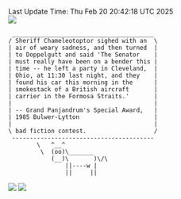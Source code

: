 Last Update Time: 
Thu Feb 20 20:42:18 UTC 2025
<br>![](https://img.shields.io/badge/%E5%A4%A7%E5%AE%B6-%E5%AE%89%E5%AE%89-green)<br>
```
 ________________________________________
/ Sheriff Chameleotoptor sighed with an  \
| air of weary sadness, and then turned  |
| to Doppelgutt and said 'The Senator    |
| must really have been on a bender this |
| time -- he left a party in Cleveland,  |
| Ohio, at 11:30 last night, and they    |
| found his car this morning in the      |
| smokestack of a British aircraft       |
| carrier in the Formosa Straits.'       |
|                                        |
| -- Grand Panjandrum's Special Award,   |
| 1985 Bulwer-Lytton                     |
|                                        |
\ bad fiction contest.                   /
 ----------------------------------------
        \   ^__^
         \  (oo)\_______
            (__)\       )\/\
                ||----w |
                ||     ||
```
![](https://github-readme-stats.vercel.app/api?username=chenlitw)
![](https://github-readme-stats.vercel.app/api/top-langs/?username=chenlitw)
